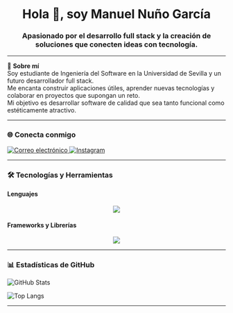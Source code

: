 <h1 align="center">Hola 👋, soy Manuel Nuño García</h1>
<h3 align="center">Apasionado por el desarrollo full stack y la creación de soluciones que conecten ideas con tecnología.</h3>

---

🌟 **Sobre mí**  
Soy estudiante de Ingeniería del Software en la Universidad de Sevilla y un futuro desarrollador full stack.  
Me encanta construir aplicaciones útiles, aprender nuevas tecnologías y colaborar en proyectos que supongan un reto.  
Mi objetivo es desarrollar software de calidad que sea tanto funcional como estéticamente atractivo.  

---

### 🌐 Conecta conmigo

<p align="left">
  <a href="mailto:nunogarciamanuel@gmail.com" target="_blank">
    <img src="https://img.shields.io/badge/Gmail-D14836?style=for-the-badge&logo=gmail&logoColor=white" alt="Correo electrónico">
  </a>
  <a href="https://www.instagram.com/mannung_4" target="_blank">
    <img src="https://img.shields.io/badge/Instagram-E4405F?style=for-the-badge&logo=instagram&logoColor=white" alt="Instagram">
  </a>
</p>

---

### 🛠️ Tecnologías y Herramientas

#### Lenguajes

<p align="center">
  <img src="https://skillicons.dev/icons?i=html,css,javascript,java,python,mysql" />
</p>

#### Frameworks y Librerías

<p align="center">
  <img src="https://skillicons.dev/icons?i=nodejs,sequelize,react,spring" />
</p>

---

### 📊 Estadísticas de GitHub

<p align="left">
  <img src="https://github-readme-stats.vercel.app/api?username=ManunGar&show_icons=true&theme=tokyonight" alt="GitHub Stats"/>
</p>

<p align="left">
  <img src="https://github-readme-stats.vercel.app/api/top-langs/?username=ManunGar&layout=compact&theme=tokyonight" alt="Top Langs"/>
</p>

---
